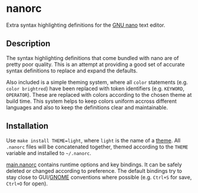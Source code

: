 nanorc
======

Extra syntax highlighting definitions for the [GNU nano] text editor.

Description
-----------

The syntax highlighting definitions that come bundled with nano are of
pretty poor quality. This is an attempt at providing a good set of accurate
syntax definitions to replace and expand the defaults.

Also included is a simple theming system, where all `color` statements (e.g.
`color brightred`) have been replaced with token identifiers (e.g.
`KEYWORD`, `OPERATOR`). These are replaced with colors according to the
chosen theme at build time. This system helps to keep colors uniform accross
different languages and also to keep the definitions clear and maintainable.

Installation
------------

Use `make install THEME=light`, where `light` is the name of a [theme].
All `.nanorc` files will be concatenated together, themed according to the
`THEME` variable and installed to `~/.nanorc`.

[main.nanorc] contains runtime options and key bindings. It can be safely
deleted or changed according to preference. The default bindings try to stay
close to GUI/[GNOME] conventions where possible
(e.g. `Ctrl+S` for save, `Ctrl+O` for open).

[GNU nano]: http://www.nano-editor.org/
[theme]: https://github.com/craigbarnes/nanorc/tree/master/themes
[main.nanorc]: https://github.com/craigbarnes/nanorc/blob/master/main.nanorc
[GNOME]: http://www.gnome.org/
